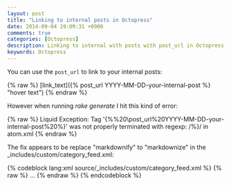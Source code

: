```yaml
---
layout: post
title: "Linking to internal posts in Octopress"
date: 2014-09-04 19:09:31 +0900
comments: true
categories: [Octopress]  
description: Linking to internal with posts with post_url in Octopress
keywords: Octopress
---
```

You can use the `post_url` to link to your internal posts:

{% raw %}
        [link_text]({% post_url YYYY-MM-DD-your-internal-post %} "hover text")
{% endraw %}

However when running _rake generate_ I hit this kind of error:

{% raw %}
    Liquid Exception: Tag '{%%20\post_url\%20YYYY-MM-DD-your-internal-post%20%}' was not properly terminated with regexp: /\%}/ in atom.xml
{% endraw %}

The fix appears to be replace "markdownify" to "markdownize" in the _includes/custom/category_feed.xml:

{% codeblock lang:xml source/_includes/custom/category_feed.xml %}
{% raw %}
<entry>
...
<content type="html"><![CDATA[{{ post.content | expand_urls: site.url | markdownize | cdata_escape }}]]></content>
</entry>
{% endraw %}
{% endcodeblock %}
